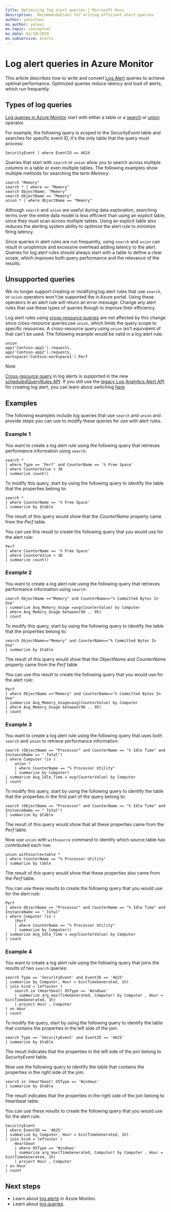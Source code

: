 ```yaml
---
title: Optimizing log alert queries | Microsoft Docs
description:  Recommendations for writing efficient alert queries
author: yanivlavi
ms.author: yalavi
ms.topic: conceptual
ms.date: 02/19/2019
ms.subservice: alerts
---
```

# Log alert queries in Azure Monitor
This article describes how to write and convert [Log Alert](alerts-unified-log.md) queries to achieve optimal performance. Optimized queries reduce latency and load of alerts, which run frequently.

## Types of log queries
[Log queries in Azure Monitor](../log-query/log-query-overview.md) start with either a table or a [search](/azure/kusto/query/searchoperator) or [union](/azure/kusto/query/unionoperator) operator.

For example, the following query is scoped to the _SecurityEvent_ table and searches for specific event ID, it's the only table that the query must process:

``` Kusto
SecurityEvent | where EventID == 4624 
```

Queries that start with `search` or `union` allow you to search across multiple columns in a table or even multiple tables. The following examples show multiple methods for searching the term _Memory_:

```Kusto
search "Memory"
search * | where == "Memory"
search ObjectName: "Memory"
search ObjectName == "Memory"
union * | where ObjectName == "Memory"
```

Although `search` and `union` are useful during data exploration, searching terms over the entire data model is less efficient than using an explicit table, since they must scan across multiple tables. Using an explicit table also reduces the alerting system ability to optimize the alert rule to minimize firing latency. 

Since queries in alert rules are run frequently, using `search` and `union` can result in unoptimize and excessive overhead adding latency to the alert. Queries for log alert rules should always start with a table to define a clear scope, which improves both query performance and the relevance of the results.

## Unsupported queries
We no longer support creating or modifying log alert rules that use `search`, or `union` operators won't be supported the in Azure portal. Using these operators in an alert rule will return an error message. Change any alert rules that use these types of queries though to improve their efficiency.

Log alert rules using [cross-resource queries](../log-query/cross-workspace-query.md) are not affected by this change since cross-resource queries use `union`, which limits the query scope to specific resources. A cross-resource query using `union` isn't equivalent of  that can't be used.  The following example would be valid in a log alert rule:

```Kusto
union
app('Contoso-app1').requests,
app('Contoso-app2').requests,
workspace('Contoso-workspace1').Perf 
```

>[!NOTE]
> [Cross-resource query](../log-query/cross-workspace-query.md) in log alerts is supported in the new [scheduledQueryRules API](/rest/api/monitor/scheduledqueryrules). If you still use the [legacy Log Analytics Alert API](api-alerts.md) for creating log alert, you can learn about switching [here](alerts-log-api-switch.md)

## Examples
The following examples include log queries that use `search` and `union` and provide steps you can use to modify these queries for use with alert rules.

### Example 1
You want to create a log alert rule using the following query that retrieves performance information using `search`: 

``` Kusto
search *
| where Type == 'Perf' and CounterName == '% Free Space'
| where CounterValue < 30
| summarize count()
```
  

To modify this query, start by using the following query to identify the table that the properties belong to:

``` Kusto
search *
| where CounterName == '% Free Space'
| summarize by $table
```
 

The result of this query would show that the _CounterName_ property came from the _Perf_ table. 

You can use this result to create the following query that you would use for the alert rule:

``` Kusto
Perf
| where CounterName == '% Free Space'
| where CounterValue < 30
| summarize count()
```


### Example 2
You want to create a log alert rule using the following query that retrieves performance information using `search`: 

``` Kusto
search ObjectName =="Memory" and CounterName=="% Committed Bytes In Use"
| summarize Avg_Memory_Usage =avg(CounterValue) by Computer
| where Avg_Memory_Usage between(90 .. 95)  
| count
```
  

To modify this query, start by using the following query to identify the table that the properties belong to:

``` Kusto
search ObjectName=="Memory" and CounterName=="% Committed Bytes In Use"
| summarize by $table
```
 

The result of this query would show that the _ObjectName_ and _CounterName_ property came from the _Perf_ table. 

You can use this result to create the following query that you would use for the alert rule:

``` Kusto
Perf
| where ObjectName =="Memory" and CounterName=="% Committed Bytes In Use"
| summarize Avg_Memory_Usage=avg(CounterValue) by Computer
| where Avg_Memory_Usage between(90 .. 95)
| count
```
 

### Example 3

You want to create a log alert rule using the following query that uses both `search` and `union` to retrieve performance information: 

``` Kusto
search (ObjectName == "Processor" and CounterName == "% Idle Time" and InstanceName == "_Total")
| where Computer !in (
    union *
    | where CounterName == "% Processor Utility"
    | summarize by Computer)
| summarize Avg_Idle_Time = avg(CounterValue) by Computer
| count
```
 

To modify this query, start by using the following query to identify the table that the properties in the first part of the query belong to: 

``` Kusto
search (ObjectName == "Processor" and CounterName == "% Idle Time" and InstanceName == "_Total")
| summarize by $table
```

The result of this query would show that all these properties came from the _Perf_ table. 

Now use `union` with `withsource` command to identify which  source table has contributed each row.

``` Kusto
union withsource=table *
| where CounterName == "% Processor Utility"
| summarize by table
```


The result of this query would show that these properties also came from the _Perf_ table. 

You can use these results to create the following query that you would use for the alert rule: 

``` Kusto
Perf
| where ObjectName == "Processor" and CounterName == "% Idle Time" and InstanceName == "_Total"
| where Computer !in (
    (Perf
    | where CounterName == "% Processor Utility"
    | summarize by Computer))
| summarize Avg_Idle_Time = avg(CounterValue) by Computer
| count
``` 

### Example 4
You want to create a log alert rule using the following query that joins the results of two `search` queries:

```Kusto
search Type == 'SecurityEvent' and EventID == '4625'
| summarize by Computer, Hour = bin(TimeGenerated, 1h)
| join kind = leftouter (
    search in (Heartbeat) OSType == 'Windows'
    | summarize arg_max(TimeGenerated, Computer) by Computer , Hour = bin(TimeGenerated, 1h)
    | project Hour , Computer
) on Hour
| count
```
 

To modify the query, start by using the following query to identify the table that contains the properties in the left side of the join: 

``` Kusto
search Type == 'SecurityEvent' and EventID == '4625'
| summarize by $table
```
 

The result indicates that the properties in the left side of the join belong to _SecurityEvent_ table. 

Now use the following query to identify the table that contains the properties in the right side of the join: 

 
``` Kusto
search in (Heartbeat) OSType == 'Windows'
| summarize by $table
```

 
The result indicates that the properties in the right side of the join belong to Heartbeat table. 

You can use these results to create the following query that you would use for the alert rule: 


``` Kusto
SecurityEvent
| where EventID == '4625'
| summarize by Computer, Hour = bin(TimeGenerated, 1h)
| join kind = leftouter (
    Heartbeat
    | where OSType == 'Windows'
    | summarize arg_max(TimeGenerated, Computer) by Computer , Hour = bin(TimeGenerated, 1h)
    | project Hour , Computer
) on Hour
| count
```

## Next steps
- Learn about [log alerts](alerts-log.md) in Azure Monitor.
- Learn about [log queries](../log-query/log-query-overview.md).
